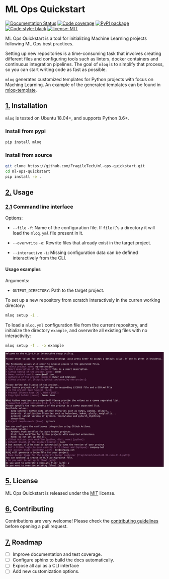 # ML Ops Quickstart
[![Documentation Status](https://readthedocs.org/projects/mloq/badge/?version=latest)](https://mloq.readthedocs.io/en/latest/?badge=latest)
[![Code coverage](https://codecov.io/github/fragiletech/ml-ops-quickstart/coverage.svg)](https://codecov.io/github/fragiletech/ml-ops-quickstart)
[![PyPI package](https://badgen.net/pypi/v/mloq)](https://pypi.org/project/mloq/)
[![Code style: black](https://img.shields.io/badge/code%20style-black-000000.svg)](https://github.com/ambv/black)
[![license: MIT](https://img.shields.io/badge/license-MIT-green.svg)](https://opensource.org/licenses/MIT)

ML Ops Quickstart is a tool for initializing Machine Learning projects following ML Ops best practices.

Setting up new repositories is a time-consuming task that involves creating different files and 
configuring tools such as linters, docker containers and continuous integration pipelines. 
The goal of `mloq` is to simplify that process, so you can start writing code as fast as possible.

`mloq` generates customized templates for Python projects with focus on Maching Learning. An example of 
the generated templates can be found in [mloq-template](https://github.com/FragileTech/mloq-template).

## [1.](#Index) Installation

`mloq` is tested on Ubuntu 18.04+, and supports Python 3.6+.

### Install from pypi
```bash
pip install mloq
```
### Install from source
```bash
git clone https://github.com/FragileTech/ml-ops-quickstart.git
cd ml-ops-quickstart
pip install -e .
```

## [2.](#Index) Usage
### [2.1](#Index) Command line interface

Options:
* `--file` `-f`: Name of the configuration file. If `file` it's a directory it will load the `mloq.yml` file present in it.

* `--overwrite` `-o`: Rewrite files that already exist in the target project.
* `--interactive` `-i`: Missing configuration data can be defined interactively from the CLI.

#### Usage examples
Arguments:
* `OUTPUT_DIRECTORY`: Path to the target project.

To set up a new repository from scratch interactively in the curren working directory:
```bash
mloq setup -i .
```

To load a `mloq.yml` configuration file from the current repository, and initialize the directory `example`, and 
overwrite all existing files with no interactivity:
```bash
mloq setup -f . -o example
```

![ci python](docs/images/mloq_setup.png)

## [5.](#Index) License
ML Ops Quickstart is released under the [MIT](LICENSE) license.

## [6.](#Index) Contributing

Contributions are very welcome! Please check the [contributing guidelines](CONTRIBUTING.md) before opening a pull request.

## [7.](#Index) Roadmap

- [ ] Improve documentation and test coverage.
- [ ] Configure sphinx to build the docs automatically.
- [ ] Expose all api as a CLI interface
- [ ] Add new customization options.